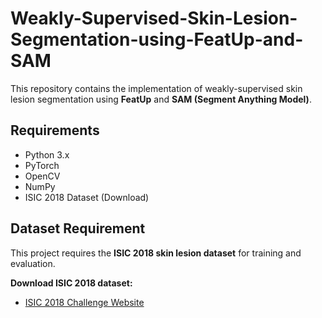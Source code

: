 # Weakly-Supervised-Skin-Lesion-Segmentation-using-FeatUp-and-SAM 

This repository contains the implementation of weakly-supervised skin lesion segmentation using **FeatUp** and **SAM (Segment Anything Model)**.

## Requirements
- Python 3.x
- PyTorch
- OpenCV
- NumPy
- ISIC 2018 Dataset (Download)

## Dataset Requirement
This project requires the **ISIC 2018 skin lesion dataset** for training and evaluation.

 **Download ISIC 2018 dataset:**  
- [ISIC 2018 Challenge Website](https://challenge.isic-archive.com/data/)
